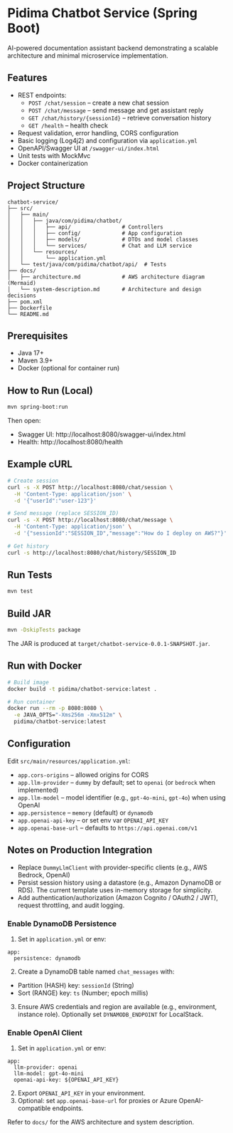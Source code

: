 # Pidima Chatbot Service (Spring Boot)

AI-powered documentation assistant backend demonstrating a scalable architecture and minimal microservice implementation.

## Features
- REST endpoints:
  - `POST /chat/session` – create a new chat session
  - `POST /chat/message` – send message and get assistant reply
  - `GET /chat/history/{sessionId}` – retrieve conversation history
  - `GET /health` – health check
- Request validation, error handling, CORS configuration
- Basic logging (Log4j2) and configuration via `application.yml`
- OpenAPI/Swagger UI at `/swagger-ui/index.html`
- Unit tests with MockMvc
- Docker containerization

## Project Structure
```
chatbot-service/
├── src/
│   ├── main/
│   │   ├── java/com/pidima/chatbot/
│   │   │   ├── api/                # Controllers
│   │   │   ├── config/             # App configuration
│   │   │   ├── models/             # DTOs and model classes
│   │   │   └── services/           # Chat and LLM service
│   │   └── resources/
│   │       └── application.yml
│   └── test/java/com/pidima/chatbot/api/  # Tests
├── docs/
│   ├── architecture.md             # AWS architecture diagram (Mermaid)
│   └── system-description.md       # Architecture and design decisions
├── pom.xml
├── Dockerfile
└── README.md
```

## Prerequisites
- Java 17+
- Maven 3.9+
- Docker (optional for container run)

## How to Run (Local)
```bash
mvn spring-boot:run
```
Then open:
- Swagger UI: http://localhost:8080/swagger-ui/index.html
- Health: http://localhost:8080/health

## Example cURL
```bash
# Create session
curl -s -X POST http://localhost:8080/chat/session \
  -H 'Content-Type: application/json' \
  -d '{"userId":"user-123"}'

# Send message (replace SESSION_ID)
curl -s -X POST http://localhost:8080/chat/message \
  -H 'Content-Type: application/json' \
  -d '{"sessionId":"SESSION_ID","message":"How do I deploy on AWS?"}'

# Get history
curl -s http://localhost:8080/chat/history/SESSION_ID
```

## Run Tests
```bash
mvn test
```

## Build JAR
```bash
mvn -DskipTests package
```
The JAR is produced at `target/chatbot-service-0.0.1-SNAPSHOT.jar`.

## Run with Docker
```bash
# Build image
docker build -t pidima/chatbot-service:latest .

# Run container
docker run --rm -p 8080:8080 \
  -e JAVA_OPTS="-Xms256m -Xmx512m" \
  pidima/chatbot-service:latest
```

## Configuration
Edit `src/main/resources/application.yml`:
- `app.cors-origins` – allowed origins for CORS
- `app.llm-provider` – `dummy` by default; set to `openai` (or `bedrock` when implemented)
- `app.llm-model` – model identifier (e.g., `gpt-4o-mini`, `gpt-4o`) when using OpenAI
- `app.persistence` – `memory` (default) or `dynamodb`
- `app.openai-api-key` – or set env var `OPENAI_API_KEY`
- `app.openai-base-url` – defaults to `https://api.openai.com/v1`

## Notes on Production Integration
- Replace `DummyLlmClient` with provider-specific clients (e.g., AWS Bedrock, OpenAI)
- Persist session history using a datastore (e.g., Amazon DynamoDB or RDS). The current template uses in-memory storage for simplicity.
- Add authentication/authorization (Amazon Cognito / OAuth2 / JWT), request throttling, and audit logging.

### Enable DynamoDB Persistence
1) Set in `application.yml` or env:
```
app:
  persistence: dynamodb
```
2) Create a DynamoDB table named `chat_messages` with:
- Partition (HASH) key: `sessionId` (String)
- Sort (RANGE) key: `ts` (Number; epoch millis)

3) Ensure AWS credentials and region are available (e.g., environment, instance role). Optionally set `DYNAMODB_ENDPOINT` for LocalStack.

### Enable OpenAI Client
1) Set in `application.yml` or env:
```
app:
  llm-provider: openai
  llm-model: gpt-4o-mini
  openai-api-key: ${OPENAI_API_KEY}
```
2) Export `OPENAI_API_KEY` in your environment.
3) Optional: set `app.openai-base-url` for proxies or Azure OpenAI-compatible endpoints.

Refer to `docs/` for the AWS architecture and system description.
